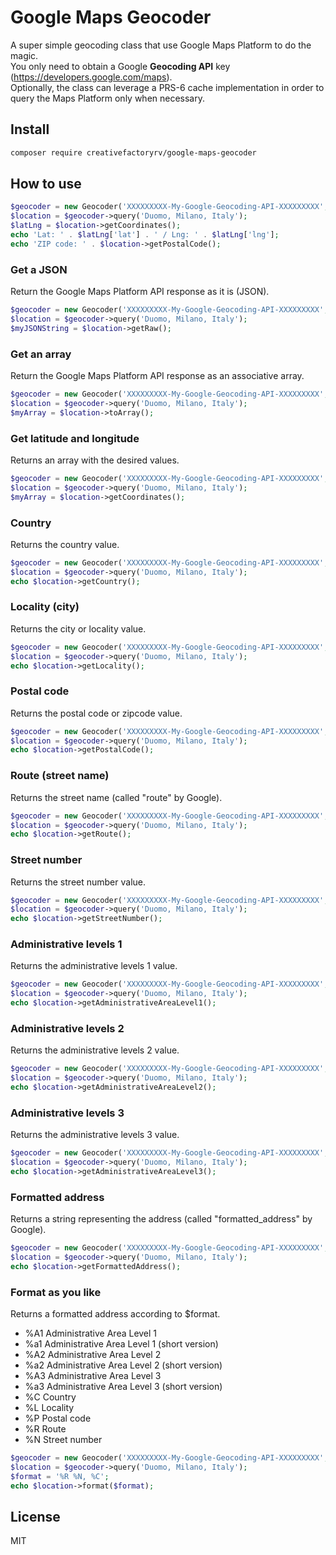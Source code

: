 # Google Maps Geocoder
A super simple geocoding class that use Google Maps Platform to do the magic.  
You only need to obtain a Google **Geocoding API** key (https://developers.google.com/maps).  
Optionally, the class can leverage a PRS-6 cache implementation in order to query the Maps Platform only when necessary.


## Install
```bash
composer require creativefactoryrv/google-maps-geocoder
```

## How to use
```php
$geocoder = new Geocoder('XXXXXXXXX-My-Google-Geocoding-API-XXXXXXXXX', 'en');
$location = $geocoder->query('Duomo, Milano, Italy');
$latLng = $location->getCoordinates();
echo 'Lat: ' . $latLng['lat'] . ' / Lng: ' . $latLng['lng'];
echo 'ZIP code: ' . $location->getPostalCode();
```

### Get a JSON
Return the Google Maps Platform API response as it is (JSON).
```php
$geocoder = new Geocoder('XXXXXXXXX-My-Google-Geocoding-API-XXXXXXXXX', 'en');
$location = $geocoder->query('Duomo, Milano, Italy');
$myJSONString = $location->getRaw();
```

### Get an array
Return the Google Maps Platform API response as an associative array.
```php
$geocoder = new Geocoder('XXXXXXXXX-My-Google-Geocoding-API-XXXXXXXXX', 'en');
$location = $geocoder->query('Duomo, Milano, Italy');
$myArray = $location->toArray();
```

### Get latitude and longitude
Returns an array with the desired values.
```php
$geocoder = new Geocoder('XXXXXXXXX-My-Google-Geocoding-API-XXXXXXXXX', 'en');
$location = $geocoder->query('Duomo, Milano, Italy');
$myArray = $location->getCoordinates();
```

### Country
Returns the country value.
```php
$geocoder = new Geocoder('XXXXXXXXX-My-Google-Geocoding-API-XXXXXXXXX', 'en');
$location = $geocoder->query('Duomo, Milano, Italy');
echo $location->getCountry();
```

### Locality (city)
Returns the city or locality value.
```php
$geocoder = new Geocoder('XXXXXXXXX-My-Google-Geocoding-API-XXXXXXXXX', 'en');
$location = $geocoder->query('Duomo, Milano, Italy');
echo $location->getLocality();
```

### Postal code
Returns the postal code or zipcode value.
```php
$geocoder = new Geocoder('XXXXXXXXX-My-Google-Geocoding-API-XXXXXXXXX', 'en');
$location = $geocoder->query('Duomo, Milano, Italy');
echo $location->getPostalCode();
```

### Route (street name)
Returns the street name (called "route" by Google).
```php
$geocoder = new Geocoder('XXXXXXXXX-My-Google-Geocoding-API-XXXXXXXXX', 'en');
$location = $geocoder->query('Duomo, Milano, Italy');
echo $location->getRoute();
```

### Street number
Returns the street number value.
```php
$geocoder = new Geocoder('XXXXXXXXX-My-Google-Geocoding-API-XXXXXXXXX', 'en');
$location = $geocoder->query('Duomo, Milano, Italy');
echo $location->getStreetNumber();
```

### Administrative levels 1
Returns the administrative levels 1 value.
```php
$geocoder = new Geocoder('XXXXXXXXX-My-Google-Geocoding-API-XXXXXXXXX', 'en');
$location = $geocoder->query('Duomo, Milano, Italy');
echo $location->getAdministrativeAreaLevel1();
```

### Administrative levels 2
Returns the administrative levels 2 value.
```php
$geocoder = new Geocoder('XXXXXXXXX-My-Google-Geocoding-API-XXXXXXXXX', 'en');
$location = $geocoder->query('Duomo, Milano, Italy');
echo $location->getAdministrativeAreaLevel2();
```

### Administrative levels 3
Returns the administrative levels 3 value.
```php
$geocoder = new Geocoder('XXXXXXXXX-My-Google-Geocoding-API-XXXXXXXXX', 'en');
$location = $geocoder->query('Duomo, Milano, Italy');
echo $location->getAdministrativeAreaLevel3();
```

### Formatted address
Returns a string representing the address (called "formatted_address" by Google).
```php
$geocoder = new Geocoder('XXXXXXXXX-My-Google-Geocoding-API-XXXXXXXXX', 'en');
$location = $geocoder->query('Duomo, Milano, Italy');
echo $location->getFormattedAddress();
```

### Format as you like
Returns a formatted address according to $format.
- %A1    Administrative Area Level 1<br>
- %a1    Administrative Area Level 1 (short version)<br>
- %A2    Administrative Area Level 2<br>
- %a2    Administrative Area Level 2 (short version)<br>
- %A3    Administrative Area Level 3<br>
- %a3    Administrative Area Level 3 (short version)<br>
- %C Country
- %L Locality
- %P Postal code
- %R Route
- %N Street number
```php
$geocoder = new Geocoder('XXXXXXXXX-My-Google-Geocoding-API-XXXXXXXXX', 'en');
$location = $geocoder->query('Duomo, Milano, Italy');
$format = '%R %N, %C';
echo $location->format($format);
```

## License
MIT
